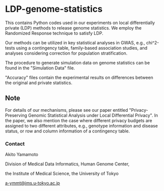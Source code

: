 # LDP-genome-statistics

This contains Python codes used in our experiments on local differentially private (LDP) methods to release genome statistics.
We employ the Randomized Response technique to satisfy LDP.

Our methods can be utilized in key statistical analyses in GWAS, e.g., chi^2-tests using a contingency table, family-based association studies,
and analyses considering correction for population stratification.

The procedure to generate simulation data on genome statistics can be found in the "Simulation Data" file.

"Accuracy" files contain the experimental results on differences between the original and private statistics.

## Note

For details of our mechanisms, please see our paper entitled "Privacy-Preserving Genomic Statistical Analysis under Local Differential Privacy".
In the paper, we also mention the case where different privacy budgets are assigned to two different attributes, e.g., genotype information and disease status, or row and column information of a contingency table.

### Contact
Akito Yamamoto

Division of Medical Data Informatics, Human Genome Center,

the Institute of Medical Science, the University of Tokyo

a-ymmt@ims.u-tokyo.ac.jp
